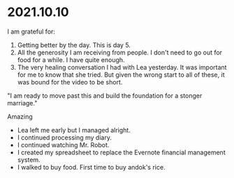# 2021.10.10

I am grateful for:

1. Getting better by the day. This is day 5.
2. All the generosity I am receiving from people. I don't need to go out for food for a while. I have quite enough.
3. The very healing conversation I had with Lea yesterday. It was important for me to know that she tried. But given the wrong start to all of these, it was bound for the video to be short.

"I am ready to move past this and build the foundation for a stonger marriage."

Amazing

- Lea left me early but I managed alright.
- I continued processing my diary.
- I continued watching Mr. Robot.
- I created my spreadsheet to replace the Evernote financial management system.
- I walked to buy food. First time to buy andok's rice.

